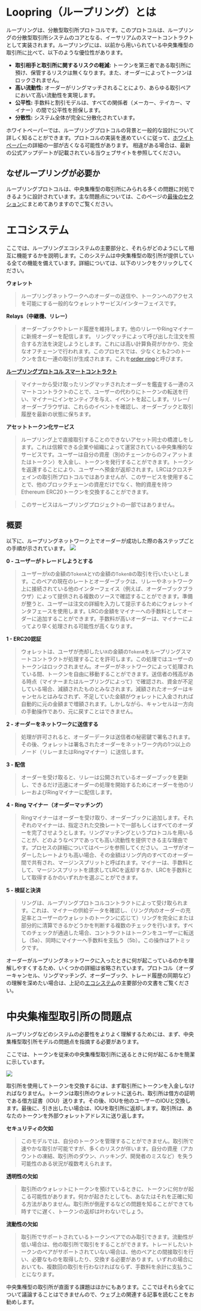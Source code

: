 # Loopring（ループリング）とは

ループリングは、分散型取引所プロトコルです。このプロトコルは、ループリングの分散型取引所システムのコアとなる、イーサリアムのスマートコントラクトとして実装されます。ループリングには、以前から用いられている中央集権型の取引所に比べて、以下のような優位性があります。

* **取引相手と取引所に関するリスクの軽減:** トークンを第三者である取引所に預け、保管するリスクは無くなります。また、オーダーによってトークンはロックされません。
* **高い流動性:** オーダーがリングマッチされることにより、あらゆる取引ペアにおいて高い流動性を実現します。
* **公平性:** 手数料と割引モデルは、すべての関係者（メーカー、テイカー、マイナー）の間で公平性を担保します。
* **分散性:** システム全体が完全に分散化されています。

ホワイトペーパーでは、ループリングプロトコルの背景と一般的な設計について詳しく知ることができます。プロトコルの実装を進めていくに従って、[ホワイトペーパー](https://github.com/Loopring/whitepaper/raw/master/en_whitepaper.pdf)の詳細の一部が古くなる可能性があります。
相違がある場合は、最新の公式アップデートが記載されている当ウェブサイトを参照してください。

## なぜループリングが必要か
ループリングプロトコルは、中央集権型の取引所にみられる多くの問題に対処できるように設計されています。主な問題点については、このページの[最後のセクション](overview.md#issues-with-centralized-exchanges)にまとめてありますのでご覧ください。

# エコシステム
ここでは、ループリングエコシステムの主要部分と、それらがどのようにして相互に機能するかを説明します。このシステムは中央集権型の取引所が提供している全ての機能を備えています。詳細については、以下のリンクをクリックしてください。

**ウォレット**
> ループリングネットワークへのオーダーの送信や、トークンへのアクセスを可能にする一般的なウォレットサービス/インターフェイスです。

**Relays（中継機、リレー）**
> オーダーブックやトレード履歴を維持します。他のリレーやRingマイナーに新規オーダーを配信します。
> リングマッチによって呼び出した注文を照合する方法を決定しようとします。これには高い計算負荷がかかり、完全なオフチェーンで行われます。このプロセスでは、少なくとも2つのトークンを含む一連の取引が生成されます。これを[order ring](./projects/protocol.md#order-ring)と呼びます。

**[ループリングプロトコル スマートコントラクト](./projects/protocol.md)**
> マイナーから受け取ったリングマッチされたオーダーを鑑査する一連のスマートコントラクトのことで、ユーザーの代わりにトークンの転送を行い、マイナーにインセンティブを与え、イベントを起こします。リレー/オーダーブラウザは、これらのイベントを確認し、オーダーブックと取引履歴を最新の状態に保ちます。

**アセットトークン化サービス**
> ループリング上で直接取引することのできないアセット同士の橋渡しをします。これは信頼できる企業や組織によって運営されている中央集権的なサービスです。ユーザーは自分の資産（別のチェーンからのフィアットまたはトークン）を入金し、トークンを発行することができます。トークンを返還することにより、ユーザーへ預金が返却されます。LRCはクロスチェインの取引所プロトコルではありませんが、このサービスを使用することで、他のブロックチェーンの資産だけでなく、物的資産を持つEthereum ERC20トークンを交換することができます。

> このサービスはループリングプロジェクトの一部ではありません。

## 概要
以下に、ループリングネットワーク上でオーダーが成功した際の各ステップごとの手順が示されています。 
![](../Japanese/img/diagrams/loopring-overview.png)
 
**0 - ユーザーがトレードしようとする**
> ユーザーが`X`の金額の`TokenA`と`Y`の金額の`TokenB`の取引を行いたいとします。このペアの現在のレートとオーダーブックは、リレーやネットワーク上に接続されている他のインターフェイス（例えば、オーダーブックブラウザ）によって提供される複数のソースで確認することができます。準備が整うと、ユーザーは注文の詳細を入力して提示するためにウォレットインタフェースを使用します。LRCの金額をマイナーへの手数料としてオーダーに追加することができます。手数料が高いオーダーは、マイナーによってより早く処理される可能性が高くなります。

**1 - ERC20認証**
> ウォレットは、ユーザが売却したい`X`の金額の`TokenA`をループリングスマートコントラクトが処理することを許可します。この処理ではユーザーのトークンはロックされません。オーダーがネットワークによって処理されている間、トークンを自由に移動することができます。送信者の残高がある時点（マイナーまたはループリングによって）で確認され、資金が不足している場合、減額されたものとみなされます。減額されたオーダーはキャンセルとはみなされず、不足していた金額がウォレットに入金されれば自動的に元の金額まで増額されます。しかしながら、キャンセルは一方向の手動操作であり、元に戻すことはできません。

**2 - オーダーをネットワークに送信する**
> 処理が許可されると、オーダーデータは送信者の秘密鍵で署名されます。その後、ウォレットは署名されたオーダーをネットワーク内の1つ以上のノード（リレーまたはRingマイナー）に送信します。

**3 - 配信**
> オーダーを受け取ると、リレーは公開されているオーダーブックを更新し、できるだけ迅速にオーダーの処理を開始するためにオーダーを他のリレーおよびRingマイナーに配信します。

**4 - Ring マイナー（オーダーマッチング）**
> Ringマイナーはオーダーを受け取り、オーダーブックに追加します。それぞれのマイナーは、指定された交換レートで一部もしくはすべてのオーダーを完了させようとします。リングマッチングというプロトコルを用いることが、どのようなペアであっても高い流動性を提供できる主な理由です。プロセスの詳細についてはページを参照してください。
ユーザがオーダーしたレートよりも高い場合、その金額はリング内のすべてのオーダー間で共有され、マージンスプリットと呼ばれます。マイナーは、手数料として、マージンスプリットを請求してLRCを返却するか、LRCを手数料として取得するかのいずれかを選ぶことができます。

**5 - 検証と決済**
> リングは、ループリングプロトコルコントラクトによって受け取られます。これは、マイナーの供給データを確認し、（リング内のオーダーの充足率とユーザーのウォレットのトークンに応じて）リングを完全にまたは部分的に清算できるかどうかを判断する複数のチェックを行います。すべてのチェックが通過した場合、コントラクトはトークンをユーザーに転送し（5a）、同時にマイナーへ手数料を支払う（5b）。この操作はアトミックです。

オーダーがループリングネットワークに入ったときに何が起こっているのかを理解しやすくするため、いくつかの詳細は省略されています。プロトコル（オーダーキャンセル、リングマッチング、オーダーブック、トレード履歴の同期など）の理解を深めたい場合は、上記の[エコシステム](overview.md#ecosystem)の主要部分の文書をご覧ください。


# 中央集権型取引所の問題点
ループリングなどのシステムの必要性をよりよく理解するためには、まず、中央集権型取引所モデルの問題点を指摘する必要があります。

ここでは、トークンを従来の中央集権型取引所に送るときに何が起こるかを簡潔に示しています。
 
 ![](../Japanese/img/diagrams/centralized-model.png)

取引所を使用してトークンを交換するには、まず取引所にトークンを入金しなければなりません。トークンは取引所のウォレットに送られ、取引所は借方の証明である借方証書（IOU）送ります。その後、IOUを他のユーザーのIOUと交換します。最後に、引き出したい場合は、IOUを取引所に返却します。取引所は、あなたのトークンを外部ウォレットアドレスに送り返します。

**セキュリティの欠如**
> このモデルでは、自分のトークンを管理することができません。取引所で速やかな取引が可能ですが、多くのリスクが伴います。自分の資産（アカウントの凍結、取引所のダウン、ハッキング、開発者のミスなど）を失う可能性のある状況が複数考えられます。

**透明性の欠如**
> 取引所のウォレットにトークンを預けているときに、トークンに何かが起こる可能性があります。何かが起きたとしても、あなたはそれを正確に知る方法がありません。取引所が倒産するなどの問題を知ることができても時すでに遅く、トークンの返却は叶わないでしょう。

**流動性の欠如**
> 取引所でサポートされているトークンペアでのみ取引できます。流動性が低い場合は、他の取引所で取引をすることができます。トレードしたいトークンのペアがサポートされていない場合は、他のペアとの間接取引を行い、必要なものを取得したり、交換する必要があります。いずれの場合においても、複数回の取引を行わなければならず、手数料を余計に支払うことになります。

中央集権型の取引所が直面する課題はほかにもあります。ここではそれら全てについて議論することはできませんので、ウェブ上の関連する記事を読むことをお勧めします。
